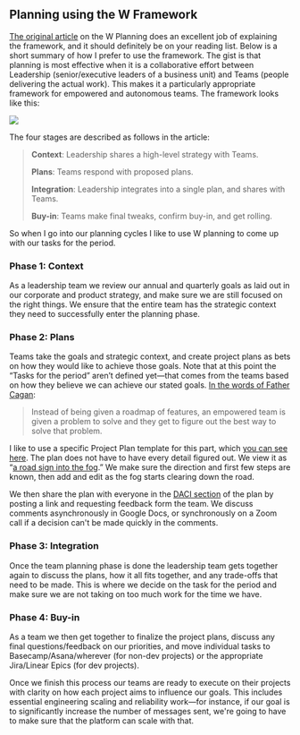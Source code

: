 ## Planning using the W Framework

[The original article](https://review.firstround.com/the-secret-to-a-great-planning-process-lessons-from-airbnb-and-eventbrite) on the W Planning does an excellent job of explaining the framework, and it should definitely be on your reading list. Below is a short summary of how I prefer to use the framework. The gist is that planning is most effective when it is a collaborative effort between Leadership (senior/executive leaders of a business unit) and Teams (people delivering the actual work). This makes it a particularly appropriate framework for empowered and autonomous teams. The framework looks like this:

![](https://files.elezea.com/W_Framework.jpg)

The four stages are described as follows in the article:

> **Context**: Leadership shares a high-level strategy with Teams.
> 
> **Plans**: Teams respond with proposed plans.
> 
> **Integration**: Leadership integrates into a single plan, and shares with Teams.
> 
> **Buy-in**: Teams make final tweaks, confirm buy-in, and get rolling.

So when I go into our planning cycles I like to use W planning to come up with our tasks for the period.

### Phase 1: Context

As a leadership team we review our annual and quarterly goals as laid out in our corporate and product strategy, and make sure we are still focused on the right things. We ensure that the entire team has the strategic context they need to successfully enter the planning phase.

### Phase 2: Plans

Teams take the goals and strategic context, and create project plans as bets on how they would like to achieve those goals. Note that at this point the “Tasks for the period” aren’t defined yet—that comes from the teams based on how they believe we can achieve our stated goals. [In the words of Father Cagan](https://techleadjournal.dev/episodes/102/):

> Instead of being given a roadmap of features, an empowered team is given a problem to solve and they get to figure out the best way to solve that problem.

I like to use a specific Project Plan template for this part, which [you can see here](https://github.com/rianvdm/pm-resources/blob/master/templates/product-plan.md). The plan does not have to have every detail figured out. We view it as “[a road sign into the fog](https://elezea.com/2023/03/product-management-and-the-fog-of-war/).” We make sure the direction and first few steps are known, then add and edit as the fog starts clearing down the road.

We then share the plan with everyone in the [DACI section](https://github.com/rianvdm/pm-resources/blob/master/processes/daci.md) of the plan by posting a link and requesting feedback form the team. We discuss comments asynchronously in Google Docs, or synchronously on a Zoom call if a decision can't be made quickly in the comments.

### Phase 3: Integration

Once the team planning phase is done the leadership team gets together again to discuss the plans, how it all fits together, and any trade-offs that need to be made. This is where we decide on the task for the period and make sure we are not taking on too much work for the time we have.

### Phase 4: Buy-in

As a team we then get together to finalize the project plans, discuss any final questions/feedback on our priorities, and move individual tasks to Basecamp/Asana/wherever (for non-dev projects) or the appropriate Jira/Linear Epics (for dev projects).

Once we finish this process our teams are ready to execute on their projects with clarity on how each project aims to influence our goals. This includes essential engineering scaling and reliability work—for instance, if our goal is to significantly increase the number of messages sent, we're going to have to make sure that the platform can scale with that.